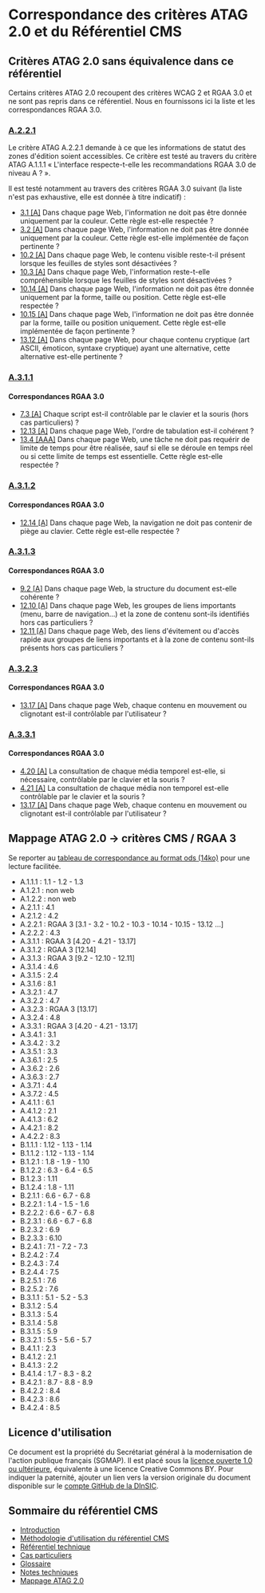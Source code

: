 # Correspondance des critères ATAG 2.0 et du Référentiel CMS

## Critères ATAG&nbsp;2.0 sans équivalence dans ce référentiel

Certains critères ATAG&nbsp;2.0 recoupent des critères WCAG&nbsp;2 et RGAA&nbsp;3.0 et ne sont pas repris dans ce référentiel. Nous en fournissons ici la liste et les correspondances RGAA 3.0.

### [A.2.2.1](http://www.w3.org/TR/ATAG20/#sc_a221)

Le critère ATAG A.2.2.1 demande à ce que les informations de statut des zones d'édition soient accessibles. Ce critère est testé au travers du critère ATAG A.1.1.1 «&nbsp;L'interface respecte-t-elle les recommandations RGAA&nbsp;3.0 de niveau A&nbsp;?&nbsp;».

Il est testé notamment au travers des critères RGAA&nbsp;3.0 suivant (la liste n'est pas exhaustive, elle est donnée à titre indicatif)&nbsp;:

- [3.1 [A]](http://references.modernisation.gouv.fr/referentiel-technique-0#title-critre-31-a-dans-chaque-page-web-linformation-ne-doit-pas-tre-donne-uniquement-par-la-couleur-cette-rgle-est-elle-respecte-) Dans chaque page Web, l'information ne doit pas être donnée uniquement par la couleur. Cette règle est-elle respectée ?
- [3.2 [A]](http://references.modernisation.gouv.fr/referentiel-technique-0#title-critre-32-a-dans-chaque-page-web-linformation-ne-doit-pas-tre-donne-uniquement-par-la-couleur-cette-rgle-est-elle-implmente-de-faon-pertinente-) Dans chaque page Web, l'information ne doit pas être donnée uniquement par la couleur. Cette règle est-elle implémentée de façon pertinente ?
- [10.2 [A]](http://references.modernisation.gouv.fr/referentiel-technique-0#title-critre-102-a-dans-chaque-page-web-le-contenu-visible-reste-t-il-prsent-lorsque-les-feuilles-de-styles-sont-dsactives-) Dans chaque page Web, le contenu visible reste-t-il présent lorsque les feuilles de styles sont désactivées ?
- [10.3 [A]](http://references.modernisation.gouv.fr/referentiel-technique-0#title-critre-103-a-dans-chaque-page-web-linformation-reste-t-elle-comprhensible-lorsque-les-feuilles-de-styles-sont-dsactives-) Dans chaque page Web, l'information reste-t-elle compréhensible lorsque les feuilles de styles sont désactivées ?
- [10.14 [A]](http://references.modernisation.gouv.fr/referentiel-technique-0#title-critre-1014-a-dans-chaque-page-web-linformation-ne-doit-pas-tre-donne-uniquement-par-la-forme-taille-ou-position-cette-rgle-est-elle-respecte-) Dans chaque page Web, l'information ne doit pas être donnée uniquement par la forme, taille ou position. Cette règle est-elle respectée ?
- [10.15 [A]](http://references.modernisation.gouv.fr/referentiel-technique-0#title-critre-1015-a-dans-chaque-page-web-linformation-ne-doit-pas-tre-donne-par-la-forme-taille-ou-position-uniquement-cette-rgle-est-elle-implmente-de-faon-pertinente-) Dans chaque page Web, l'information ne doit pas être donnée par la forme, taille ou position uniquement. Cette règle est-elle implémentée de façon pertinente ?
- [13.12 [A]](http://references.modernisation.gouv.fr/referentiel-technique-0#title-critre-1312-a-dans-chaque-page-web-pour-chaque-contenu-cryptique-art-ascii-moticon-syntaxe-cryptique-ayant-une-alternative-cette-alternative-est-elle-pertinente-) Dans chaque page Web, pour chaque contenu cryptique (art ASCII, émoticon, syntaxe cryptique) ayant une alternative, cette alternative est-elle pertinente ?

### [A.3.1.1](http://www.w3.org/TR/ATAG20/#sc_a311)

#### Correspondances RGAA&nbsp;3.0

- [7.3 [A]](http://references.modernisation.gouv.fr/referentiel-technique-0#title-critre-73-a-chaque-script-est-il-contrlable-par-le-clavier-et-la-souris-hors-cas-particuliers-) Chaque script est-il contrôlable par le clavier et la souris (hors cas particuliers)&nbsp;?
- [12.13 [A]](http://references.modernisation.gouv.fr/referentiel-technique-0#title-critre-1213-a-dans-chaque-page-web-lordre-de-tabulation-est-il-cohrent-) Dans chaque page Web, l'ordre de tabulation est-il cohérent&nbsp;?
- [13.4 [AAA]](http://references.modernisation.gouv.fr/referentiel-technique-0#title-critre-134-aaa-dans-chaque-page-web-une-tche-ne-doit-pas-requrir-de-limite-de-temps-pour-tre-ralise-sauf-si-elle-se-droule-en-temps-rel-ou-si-cette-limite-de-temps-est-essentielle-cette-rgle-est-elle-respecte-) Dans chaque page Web, une tâche ne doit pas requérir de limite de temps pour être réalisée, sauf si elle se déroule en temps réel ou si cette limite de temps est essentielle. Cette règle est-elle respectée&nbsp;?

### [A.3.1.2](http://www.w3.org/TR/ATAG20/#sc_a312)

#### Correspondances RGAA&nbsp;3.0 

- [12.14 [A]](http://references.modernisation.gouv.fr/referentiel-technique-0#title-critre-1214-a-dans-chaque-page-web-la-navigation-ne-doit-pas-contenir-de-pige-au-clavier-cette-rgle-est-elle-respecte-) Dans chaque page Web, la navigation ne doit pas contenir de piège au clavier. Cette règle est-elle respectée&nbsp;? 

### [A.3.1.3](http://www.w3.org/TR/ATAG20/#sc_a313)

#### Correspondances RGAA&nbsp;3.0 
- [9.2 [A]](http://references.modernisation.gouv.fr/referentiel-technique-0#title-critre-92-a-dans-chaque-page-web-la-structure-du-document-est-elle-cohrente-) Dans chaque page Web, la structure du document est-elle cohérente&nbsp;?
- [12.10 [A]](http://references.modernisation.gouv.fr/referentiel-technique-0#title-critre-1210-a-dans-chaque-page-web-les-groupes-de-liens-importants-menu-barre-de-navigation-et-la-zone-de-contenu-sont-ils-identifis-hors-cas-particuliers-) Dans chaque page Web, les groupes de liens importants (menu, barre de navigation&hellip;) et la zone de contenu sont-ils identifiés hors cas particuliers&nbsp;? 
- [12.11 [A]](http://references.modernisation.gouv.fr/referentiel-technique-0#title-critre-1211-a-dans-chaque-page-web-des-liens-dvitement-ou-daccs-rapide-aux-groupes-de-liens-importants-et-la-zone-de-contenu-sont-ils-prsents-hors-cas-particuliers-) Dans chaque page Web, des liens d'évitement ou d'accès rapide aux groupes de liens importants et à la zone de contenu sont-ils présents hors cas particuliers&nbsp;?

### [A.3.2.3](http://www.w3.org/TR/ATAG20/#sc_a323)

#### Correspondances RGAA&nbsp;3.0 
- [13.17 [A]](http://references.modernisation.gouv.fr/referentiel-technique-0#title-critre-1317-a-dans-chaque-page-web-chaque-contenu-en-mouvement-ou-clignotant-est-il-contrlable-par-lutilisateur-) Dans chaque page Web, chaque contenu en mouvement ou clignotant est-il contrôlable par l'utilisateur ? 

### [A.3.3.1](http://www.w3.org/TR/ATAG20/#sc_a331)

#### Correspondances RGAA&nbsp;3.0
- [4.20 [A]](http://references.modernisation.gouv.fr/referentiel-technique-0#title-critre-420-a-la-consultation-de-chaque-mdia-temporel-est-elle-si-ncessaire-contrlable-par-le-clavier-et-la-souris-) La consultation de chaque média temporel est-elle, si nécessaire, contrôlable par le clavier et la souris ? 
- [4.21 [A]](http://references.modernisation.gouv.fr/referentiel-technique-0#title-critre-421-a-la-consultation-de-chaque-mdia-non-temporel-est-elle-contrlable-par-le-clavier-et-la-souris-) La consultation de chaque média non temporel est-elle contrôlable par le clavier et la souris ? 
- [13.17 [A]](http://references.modernisation.gouv.fr/referentiel-technique-0#title-critre-1317-a-dans-chaque-page-web-chaque-contenu-en-mouvement-ou-clignotant-est-il-contrlable-par-lutilisateur-) Dans chaque page Web, chaque contenu en mouvement ou clignotant est-il contrôlable par l'utilisateur ? 

## Mappage ATAG 2.0 -> critères CMS / RGAA 3 

Se reporter au [tableau de correspondance au format ods (14ko)](correspondance-ATAG-RGAACMS.ods) pour une lecture facilitée.

- A.1.1.1	:	1.1 - 1.2 - 1.3
- A.1.2.1	:	non web
- A.1.2.2	:	non web	
- A.2.1.1	:	4.1 
- A.2.1.2	:	4.2
- A.2.2.1	:	RGAA 3 [3.1	-	3.2	-	10.2	-	10.3	-	10.14	-	10.15	-	13.12	&hellip;]
- A.2.2.2	:	4.3
- A.3.1.1	:	RGAA 3 [4.20	-	4.21	-	13.17]
- A.3.1.2	:	RGAA 3 [12.14]
- A.3.1.3	:	RGAA 3 [9.2	-	12.10	-	12.11]
- A.3.1.4	:	4.6
- A.3.1.5	:	2.4
- A.3.1.6	:	8.1
- A.3.2.1	:	4.7
- A.3.2.2	:	4.7
- A.3.2.3	:	RGAA 3 [13.17]
- A.3.2.4	:	4.8
- A.3.3.1	: RGAA 3 [4.20	-	4.21	-	13.17]
- A.3.4.1	:	3.1
- A.3.4.2	:	3.2
- A.3.5.1	:	3.3
- A.3.6.1	:	2.5
- A.3.6.2	:	2.6 
- A.3.6.3	: 2.7
- A.3.7.1	:	4.4
- A.3.7.2	:	4.5
- A.4.1.1	:	6.1
- A.4.1.2	:	2.1
- A.4.1.3	: 6.2
- A.4.2.1	:	8.2
- A.4.2.2	:	8.3
- B.1.1.1	: 1.12	-	1.13	-	1.14
- B.1.1.2	: 1.12	-	1.13	-	1.14
- B.1.2.1 : 1.8	-	1.9	-	1.10
- B.1.2.2	:	6.3 - 6.4 - 6.5
- B.1.2.3	: 1.11
- B.1.2.4	: 1.8 -	1.11
- B.2.1.1	: 6.6	-	6.7	-	6.8
- B.2.2.1	:	1.4	-	1.5	-	1.6
- B.2.2.2	:	6.6	-	6.7	-	6.8
- B.2.3.1	:	6.6	-	6.7	-	6.8
- B.2.3.2 : 6.9
- B.2.3.3	:	6.10
- B.2.4.1	:	7.1 - 7.2	-	7.3
- B.2.4.2	:	7.4
- B.2.4.3	:	7.4
- B.2.4.4	:	7.5
- B.2.5.1	: 7.6
- B.2.5.2	:	7.6
- B.3.1.1	: 5.1	-	5.2	-	5.3
- B.3.1.2	: 5.4
- B.3.1.3	: 5.4
- B.3.1.4	:	5.8
- B.3.1.5	:	5.9
- B.3.2.1	:	5.5	-	5.6	-	5.7
- B.4.1.1	:	2.3
- B.4.1.2 :	2.1
- B.4.1.3	: 2.2
- B.4.1.4	: 1.7	-	8.3	-	8.2
- B.4.2.1	:	8.7	-	8.8	-	8.9
- B.4.2.2	:	8.4
- B.4.2.3	: 8.6
- B.4.2.4	:	8.5

## Licence d'utilisation

Ce document est la propriété du Secrétariat général à la modernisation de l'action publique français (SGMAP). Il est placé sous la [licence ouverte 1.0 ou ultérieure](https://www.etalab.gouv.fr/licence-ouverte-open-licence), équivalente à une licence <span lang="en">Creative Commons BY</span>. Pour indiquer la paternité, ajouter un lien vers la version originale du document disponible sur le [compte <span lang="en">GitHub</span> de la DInSIC](https://github.com/DISIC).

## Sommaire du référentiel CMS

- [Introduction](intro.md)
- [Méthodologie d'utilisation du référentiel CMS](methodo.md)
- [Référentiel technique](criteres.md)
- [Cas particuliers](cas-particuliers.md)
- [Glossaire](glossaire.md)
- [Notes techniques](notes-techniques.md)
- [Mappage ATAG 2.0](mappage.md)
